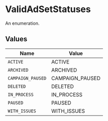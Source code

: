 # ValidAdSetStatuses

An enumeration.


## Values

| Name              | Value             |
| ----------------- | ----------------- |
| `ACTIVE`          | ACTIVE            |
| `ARCHIVED`        | ARCHIVED          |
| `CAMPAIGN_PAUSED` | CAMPAIGN_PAUSED   |
| `DELETED`         | DELETED           |
| `IN_PROCESS`      | IN_PROCESS        |
| `PAUSED`          | PAUSED            |
| `WITH_ISSUES`     | WITH_ISSUES       |
